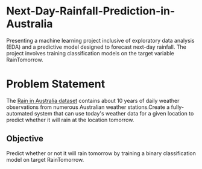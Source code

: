 # Next-Day-Rainfall-Prediction-in-Australia
Presenting a machine learning project inclusive of exploratory data analysis (EDA) and a predictive model designed to forecast next-day rainfall. The project involves training classification models on the target variable RainTomorrow.

# Problem Statement
The [Rain in Australia dataset](https://www.kaggle.com/datasets/jsphyg/weather-dataset-rattle-package) contains about 10 years of daily weather observations from numerous Australian weather stations.Create a fully-automated system that can use today's weather data for a given location to predict whether it will rain at the location tomorrow.

## Objective
Predict whether or not it will rain tomorrow by training a binary classification model on target RainTomorrow.


